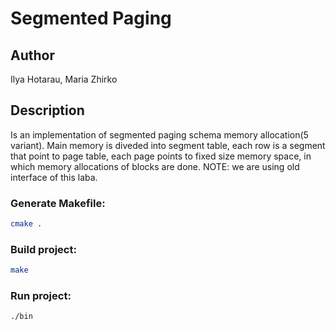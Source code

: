 # Segmented Paging
## Author
 Ilya Hotarau, Maria Zhirko
## Description
Is an implementation of segmented paging schema memory allocation(5 variant). Main memory is diveded into 
segment table, each row is a segment that point to page table, each page points to fixed size memory space, 
in which memory allocations of blocks are done.
NOTE: we are using old interface of this laba.

### Generate Makefile:
```bash
cmake .
```
### Build project:
```bash
make
```

### Run project:
```bash
./bin
```
